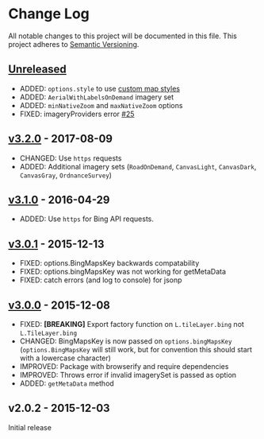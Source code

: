 # Change Log

All notable changes to this project will be documented in this file.
This project adheres to [Semantic Versioning](http://semver.org/).

## [Unreleased]

- ADDED: `options.style` to use [custom map styles](https://msdn.microsoft.com/en-us/library/mt823632.aspx)
- ADDED: `AerialWithLabelsOnDemand` imagery set
- ADDED: `minNativeZoom` and `maxNativeZoom` options
- FIXED: imageryProviders error [#25](https://github.com/digidem/leaflet-bing-layer/pull/25)

## [v3.2.0] - 2017-08-09

- CHANGED: Use `https` requests
- ADDED: Additional imagery sets (`RoadOnDemand`, `CanvasLight`, `CanvasDark`, `CanvasGray`, `OrdnanceSurvey`)

## [v3.1.0] - 2016-04-29

- ADDED: Use `https` for Bing API requests.

## [v3.0.1] - 2015-12-13

- FIXED: options.BingMapsKey backwards compatability
- FIXED: options.bingMapsKey was not working for getMetaData
- FIXED: catch errors (and log to console) for jsonp

## [v3.0.0] - 2015-12-08

- FIXED: **[BREAKING]** Export factory function on `L.tileLayer.bing` not `L.TileLayer.bing`
- CHANGED: BingMapsKey is now passed on `options.bingMapsKey` (`options.BingMapsKey` will still work, but for convention this should start with a lowercase character)
- IMPROVED: Package with browserify and require dependencies
- IMPROVED: Throws error if invalid imagerySet is passed as option
- ADDED: `getMetaData` method

## v2.0.2 - 2015-12-03

Initial release

[Unreleased]: https://github.com/digidem/leaflet-bing-layer/compare/v3.2.0...HEAD
[v3.2.0]: https://github.com/digidem/leaflet-bing-layer/compare/v3.1.0...v3.2.0
[v3.1.0]: https://github.com/digidem/leaflet-bing-layer/compare/v3.0.1...v3.1.0
[v3.0.1]: https://github.com/digidem/leaflet-bing-layer/compare/v3.0.0...v3.0.1
[v3.0.0]: https://github.com/digidem/leaflet-bing-layer/compare/v2.0.2...v3.0.0
